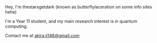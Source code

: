 Hey, I'm thestarsgetdark (known as butterflylaceration on some info sites hehe)

I'm a Year 11 student, and my main research interest is in quantum computing.

Contact me at akira.li146@gmail.com

<!---
tairitsuwu/tairitsuwu is a ✨ special ✨ repository because its `README.md` (this file) appears on your GitHub profile.
You can click the Preview link to take a look at your changes.
- 💞️ I’m looking to collaborate on ...
--->
